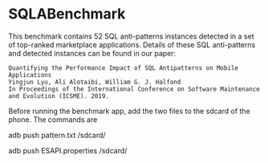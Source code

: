 # SQLABenchmark
This benchmark contains 52 SQL anti-patterns instances detected in a set of top-ranked marketplace applications.
Details of these SQL anti-patterns and detected instances can be found in our paper:

```
Quantifying the Performance Impact of SQL Antipatterns on Mobile Applications
Yingjun Lyu, Ali Alotaibi, William G. J. Halfond
In Proceedings of the International Conference on Software Maintenance and Evolution (ICSME). 2019.
```

Before running the benchmark app, add the two files to the sdcard of the phone. The commands are

adb push pattern.txt /sdcard/

adb push ESAPI.properties /sdcard/
